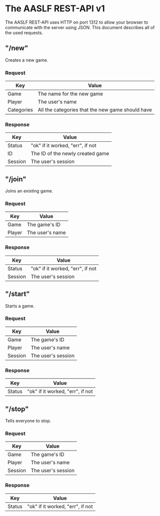 # The AASLF REST-API v1
The AASLF REST-API uses HTTP on port 1312 to allow your browser to
communicate with the server using JSON. This document describes all of
the used requests.

## "/new"
Creates a new game.
### Request
Key|Value
---|---
Game|The name for the new game
Player|The user's name
Categories|All the categories that the new game should have
### Response
Key|Value
---|---
Status|"ok" if it worked, "err", if not
ID|The ID of the newly created game
Session|The user's session

## "/join"
Joins an existing game.
### Request
Key|Value
---|---
Game|The game's ID
Player|The user's name
### Response
Key|Value
---|---
Status|"ok" if it worked, "err", if not
Session|The user's session

## "/start"
Starts a game.
### Request
Key|Value
---|---
Game|The game's ID
Player|The user's name
Session|The user's session
### Response
Key|Value
---|---
Status|"ok" if it worked, "err", if not

## "/stop"
Tells everyone to stop.
### Request
Key|Value
---|---
Game|The game's ID
Player|The user's name
Session|The user's session
### Response
Key|Value
---|---
Status|"ok" if it worked, "err", if not
